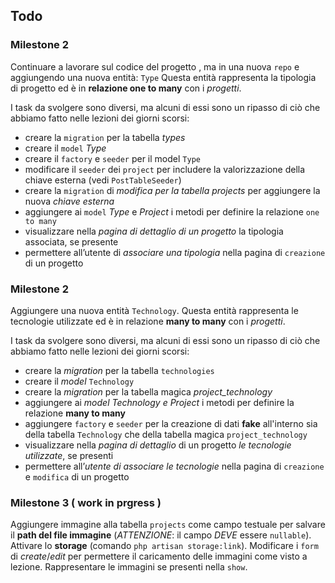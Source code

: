 ## Todo

### Milestone 2
Continuare a lavorare sul codice del progetto , ma in una nuova `repo` e aggiungendo una nuova entità: `Type`
Questa entità rappresenta la tipologia di progetto ed è in **relazione one to many** con i *progetti*.

I task da svolgere sono diversi, ma alcuni di essi sono un ripasso di ciò che abbiamo fatto nelle lezioni dei giorni scorsi:
- creare la `migration` per la tabella *types*
- creare il `model` *Type*
- creare il `factory` e `seeder` per il model `Type`
- modificare il `seeder` dei `project` per includere la valorizzazione della chiave esterna (vedi `PostTableSeeder`)
- creare la `migration` di *modifica per la tabella projects* per aggiungere la nuova *chiave esterna*
- aggiungere ai `model` *Type* e *Project* i metodi per definire la relazione `one to many`
- visualizzare nella *pagina di dettaglio di un progetto* la tipologia associata, se presente
- permettere all’utente di *associare una tipologia* nella pagina di `creazione` di un progetto


### Milestone 2
Aggiungere una nuova entità `Technology`. Questa entità rappresenta le tecnologie utilizzate ed è in relazione **many to many** con i *progetti*.

I task da svolgere sono diversi, ma alcuni di essi sono un ripasso di ciò che abbiamo fatto nelle lezioni dei giorni scorsi:
- creare la *migration* per la tabella `technologies`
- creare il *model* `Technology`
- creare la *migration* per la tabella magica *project_technology*
- aggiungere ai *model Technology e Project* i metodi per definire la relazione **many to many**
- aggiungere `factory` e `seeder` per la creazione di dati **fake** all'interno sia della tabella `Technology` che della tabella magica `project_technology`
- visualizzare nella *pagina di dettaglio* di un progetto *le tecnologie utilizzate*, se presenti
- permettere all’*utente di associare le tecnologie* nella pagina di `creazione` e `modifica` di un progetto


### Milestone 3 ( work in prgress )
Aggiungere immagine alla tabella `projects` come campo testuale per salvare il **path del file immagine** (*ATTENZIONE*: il campo *DEVE* essere `nullable`).
Attivare lo **storage** (comando `php artisan storage:link`).
Modificare i `form` di *create*/*edit* per permettere il caricamento delle immagini come visto a lezione. 
Rappresentare le immagini se presenti nella `show`.
